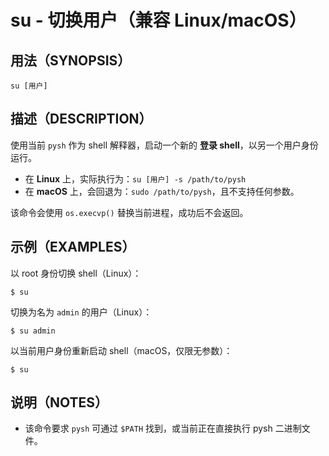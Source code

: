 # su - 切换用户（兼容 Linux/macOS）

## 用法（SYNOPSIS）

    su [用户]


## 描述（DESCRIPTION）

使用当前 `pysh` 作为 shell 解释器，启动一个新的 **登录 shell**，以另一个用户身份运行。

* 在 **Linux** 上，实际执行为：`su [用户] -s /path/to/pysh`
* 在 **macOS** 上，会回退为：`sudo /path/to/pysh`，且不支持任何参数。

该命令会使用 `os.execvp()` 替换当前进程，成功后不会返回。


## 示例（EXAMPLES）

以 root 身份切换 shell（Linux）：

```shell
$ su
```

切换为名为 `admin` 的用户（Linux）：

```shell
$ su admin
```

以当前用户身份重新启动 shell（macOS，仅限无参数）：

```shell
$ su
```


## 说明（NOTES）

* 该命令要求 `pysh` 可通过 `$PATH` 找到，或当前正在直接执行 pysh 二进制文件。
